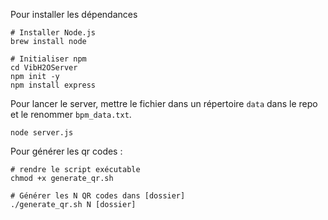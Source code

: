 Pour installer les dépendances

```shell
# Installer Node.js
brew install node

# Initialiser npm
cd VibH2OServer
npm init -y
npm install express
```

Pour lancer le server, mettre le fichier dans un répertoire `data` dans le repo et le renommer `bpm_data.txt`.

```shell
node server.js  
```

Pour générer les qr codes :
```shell
# rendre le script exécutable
chmod +x generate_qr.sh

# Générer les N QR codes dans [dossier]
./generate_qr.sh N [dossier]
```

